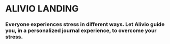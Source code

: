 # ALIVIO LANDING 

### Everyone experiences stress in different ways. Let Alivio guide you, in a personalized journal experience, to overcome your stress.
